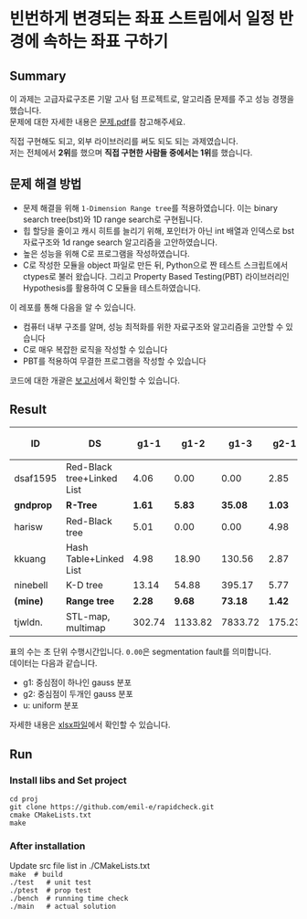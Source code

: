# 빈번하게 변경되는 좌표 스트림에서 일정 반경에 속하는 좌표 구하기
## Summary
이 과제는 고급자료구조론 기말 고사 텀 프로젝트로, 알고리즘 문제를 주고 성능 경쟁을 했습니다. \
문제에 대한 자세한 내용은 [문제.pdf](./Advan%2013%20-%20Final%20Challenge-b.pdf)를 참고해주세요.

직접 구현해도 되고, 외부 라이브러리를 써도 되도 되는 과제였습니다. \
저는 전체에서 **2위**를 했으며 **직접 구현한 사람들 중에서는 1위**를 했습니다.

## 문제 해결 방법
- 문제 해결을 위해 `1-Dimension Range tree`를 적용하였습니다. 이는 binary search tree(bst)와 1D range search로 구현됩니다. 
- 힙 할당을 줄이고 캐시 히트를 늘리기 위해, 포인터가 아닌 int 배열과 인덱스로 bst 자료구조와 1d range search 알고리즘을 고안하였습니다.
- 높은 성능을 위해 C로 프로그램을 작성하였습니다. 
- C로 작성한 모듈을 object 파일로 만든 뒤, Python으로 짠 테스트 스크립트에서 ctypes로 불러 왔습니다. 그리고 Property Based Testing(PBT) 라이브러리인 Hypothesis를 활용하여 C 모듈을 테스트하였습니다.

이 레포를 통해 다음을 알 수 있습니다.
- 컴퓨터 내부 구조를 알며, 성능 최적화를 위한 자료구조와 알고리즘을 고안할 수 있습니다
- C로 매우 복잡한 로직을 작성할 수 있습니다
- PBT를 적용하여 무결한 프로그램을 작성할 수 있습니다

코드에 대한 개괄은 [보고서](./final_report.pdf)에서 확인할 수 있습니다.

## Result
| ID               | DS                         | g1-1     | g1-2     | g1-3      | g2-1     | g2-2     | g2-3      | u-1      | u-2      | u-3       | 비고  |
| ---------------- | -------------------------- | -------- | -------- | --------- | -------- | -------- | --------- | -------- | -------- | --------- | --- |
| dsaf1595         | Red-Black tree+Linked List | 4.06     | 0.00     | 0.00      | 2.85     | 12.17    | 62.25     | 0.00     | 15.63    | 99.70     |     |
| **gndprop**      | **R-Tree**                 | **1.61** | **5.83** | **35.08** | **1.03** | **3.32** | **10.90** | **1.54** | **4.82** | **17.30** | 1<sup>st</sup> |
| harisw           | Red-Black tree             | 5.01     | 0.00     | 0.00      | 4.98     | 18.26    | 76.63     | 0.00     | 19.09    | 74.33     |     |
| kkuang           | Hash Table+Linked List     | 4.98     | 18.90    | 130.56    | 2.87     | 11.74    | 47.80     | 3.44     | 13.77    | 55.33     |     |
| ninebell         | K-D tree                   | 13.14    | 54.88    | 395.17    | 5.77     | 26.11    | 115.87    | 9.39     | 39.83    | 166.73    |     |
| **(mine)** | **Range tree**             | **2.28** | **9.68** | **73.18** | **1.42** | **5.97** | **25.33** | **2.15** | **8.97** | **35.64** | 2<sup>nd</sup> |
| tjwldn.      | STL-map, multimap          | 302.74   | 1133.82  | 7833.72   | 175.23   | 716.57   | 2930.07   | 206.46   | 842.01   | 3419.38   |     |

표의 수는 초 단위 수행시간입니다. `0.00`은 segmentation fault를 의미합니다. \
데이터는 다음과 같습니다.
- g1: 중심점이 하나인 gauss 분포
- g2: 중심점이 두개인 gauss 분포
- u: uniform 분포

자세한 내용은 [xlsx파일](./ADS%20test/AvDS2020%20-%20결과취합(공개).xlsx)에서 확인할 수 있습니다.

## Run
### Install libs and Set project
`cd proj` \
`git clone https://github.com/emil-e/rapidcheck.git` \
`cmake CMakeLists.txt` \
`make` 

### After installation
Update src file list in ./CMakeLists.txt \
`make  # build` \
`./test   # unit test` \
`./ptest  # prop test` \
`./bench  # running time check ` \
`./main   # actual solution` 
